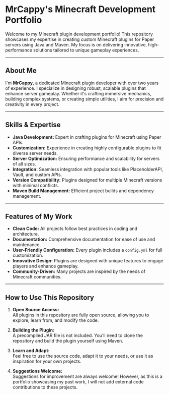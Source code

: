 # MrCappy's Minecraft Development Portfolio

Welcome to my Minecraft plugin development portfolio! This repository showcases my expertise in creating custom Minecraft plugins for Paper servers using Java and Maven. My focus is on delivering innovative, high-performance solutions tailored to unique gameplay experiences.

---

## **About Me**
I'm **MrCappy**, a dedicated Minecraft plugin developer with over two years of experience. I specialize in designing robust, scalable plugins that enhance server gameplay. Whether it's crafting immersive mechanics, building complex systems, or creating simple utilities, I aim for precision and creativity in every project.

---

## **Skills & Expertise**
- **Java Development:** Expert in crafting plugins for Minecraft using Paper APIs.
- **Customization:** Experience in creating highly configurable plugins to fit diverse server needs.
- **Server Optimization:** Ensuring performance and scalability for servers of all sizes.
- **Integration:** Seamless integration with popular tools like PlaceholderAPI, Vault, and custom APIs.
- **Version Compatibility:** Plugins designed for multiple Minecraft versions with minimal conflicts.
- **Maven Build Management:** Efficient project builds and dependency management.

---

## **Features of My Work**
- **Clean Code:** All projects follow best practices in coding and architecture.
- **Documentation:** Comprehensive documentation for ease of use and maintenance.
- **User-Friendly Configuration:** Every plugin includes a `config.yml` for full customization.
- **Innovative Design:** Plugins are designed with unique features to engage players and enhance gameplay.
- **Community-Driven:** Many projects are inspired by the needs of Minecraft communities.

---


## **How to Use This Repository**
1. **Open Source Access:**  
   All plugins in this repository are fully open source, allowing you to explore, learn from, and modify the code.

2. **Building the Plugin:**  
   A precompiled JAR file is not included. You’ll need to clone the repository and build the plugin yourself using Maven.

3. **Learn and Adapt:**  
   Feel free to use the source code, adapt it to your needs, or use it as inspiration for your own projects.

4. **Suggestions Welcome:**  
   Suggestions for improvement are always welcome! However, as this is a portfolio showcasing my past work, I will not add external code contributions to these projects.
